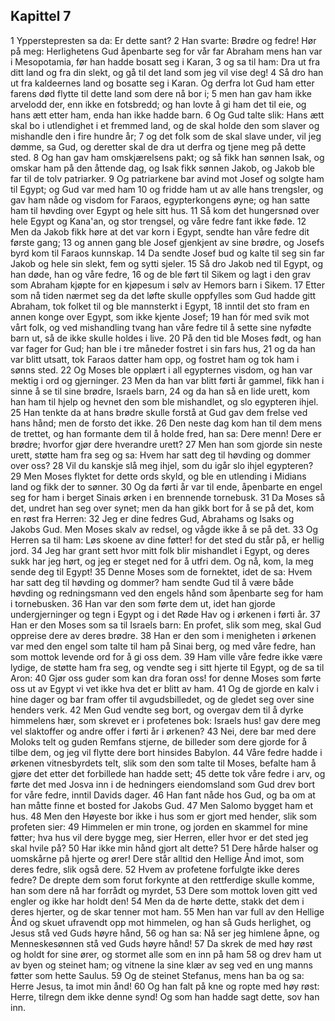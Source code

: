 ## Kapittel 7

1 Ypperstepresten sa da: Er dette sant?
2 Han svarte: Brødre og fedre! Hør på meg: Herlighetens Gud åpenbarte seg for vår far Abraham mens han var i Mesopotamia, før han hadde bosatt seg i Karan,
3 og sa til ham: Dra ut fra ditt land og fra din slekt, og gå til det land som jeg vil vise deg!
4 Så dro han ut fra kaldeernes land og bosatte seg i Karan. Og derfra lot Gud ham etter farens død flytte til dette land som dere nå bor i;
5 men han gav ham ikke arvelodd der, enn ikke en fotsbredd; og han lovte å gi ham det til eie, og hans ætt etter ham, enda han ikke hadde barn.
6 Og Gud talte slik: Hans ætt skal bo i utlendighet i et fremmed land, og de skal holde den som slaver og mishandle den i fire hundre år;
7 og det folk som de skal slave under, vil jeg dømme, sa Gud, og deretter skal de dra ut derfra og tjene meg på dette sted.
8 Og han gav ham omskjærelsens pakt; og så fikk han sønnen Isak, og omskar ham på den åttende dag, og Isak fikk sønnen Jakob, og Jakob ble far til de tolv patriarker.
9 Og patriarkene bar avind mot Josef og solgte ham til Egypt; og Gud var med ham
10 og fridde ham ut av alle hans trengsler, og gav ham nåde og visdom for Faraos, egypterkongens øyne; og han satte ham til høvding over Egypt og hele sitt hus.
11 Så kom det hungersnød over hele Egypt og Kana'an, og stor trengsel, og våre fedre fant ikke føde.
12 Men da Jakob fikk høre at det var korn i Egypt, sendte han våre fedre dit første gang;
13 og annen gang ble Josef gjenkjent av sine brødre, og Josefs byrd kom til Faraos kunnskap.
14 Da sendte Josef bud og kalte til seg sin far Jakob og hele sin slekt, fem og sytti sjeler.
15 Så dro Jakob ned til Egypt, og han døde, han og våre fedre,
16 og de ble ført til Sikem og lagt i den grav som Abraham kjøpte for en kjøpesum i sølv av Hemors barn i Sikem.
17 Etter som nå tiden nærmet seg da det løfte skulle oppfylles som Gud hadde gitt Abraham, tok folket til og ble mannsterkt i Egypt,
18 inntil det sto fram en annen konge over Egypt, som ikke kjente Josef;
19 han fór med svik mot vårt folk, og ved mishandling tvang han våre fedre til å sette sine nyfødte barn ut, så de ikke skulle holdes i live.
20 På den tid ble Moses født, og han var fager for Gud; han ble i tre måneder fostret i sin fars hus,
21 og da han var blitt utsatt, tok Faraos datter ham opp, og fostret ham og tok ham i sønns sted.
22 Og Moses ble opplært i all egypternes visdom, og han var mektig i ord og gjerninger.
23 Men da han var blitt førti år gammel, fikk han i sinne å se til sine brødre, Israels barn,
24 og da han så en lide urett, kom han ham til hjelp og hevnet den som ble mishandlet, og slo egypteren ihjel.
25 Han tenkte da at hans brødre skulle forstå at Gud gav dem frelse ved hans hånd; men de forsto det ikke.
26 Den neste dag kom han til dem mens de trettet, og han formante dem til å holde fred, han sa: Dere menn! Dere er brødre; hvorfor gjør dere hverandre urett?
27 Men han som gjorde sin neste urett, støtte ham fra seg og sa: Hvem har satt deg til høvding og dommer over oss?
28 Vil du kanskje slå meg ihjel, som du igår slo ihjel egypteren?
29 Men Moses flyktet for dette ords skyld, og ble en utlending i Midians land og fikk der to sønner.
30 Og da førti år var til ende, åpenbarte en engel seg for ham i berget Sinais ørken i en brennende tornebusk.
31 Da Moses så det, undret han seg over synet; men da han gikk bort for å se på det, kom en røst fra Herren:
32 Jeg er dine fedres Gud, Abrahams og Isaks og Jakobs Gud. Men Moses skalv av redsel, og vågde ikke å se på det.
33 Og Herren sa til ham: Løs skoene av dine føtter! for det sted du står på, er hellig jord.
34 Jeg har grant sett hvor mitt folk blir mishandlet i Egypt, og deres sukk har jeg hørt, og jeg er steget ned for å utfri dem. Og nå, kom, la meg sende deg til Egypt!
35 Denne Moses som de fornektet, idet de sa: Hvem har satt deg til høvding og dommer? ham sendte Gud til å være både høvding og redningsmann ved den engels hånd som åpenbarte seg for ham i tornebusken.
36 Han var den som førte dem ut, idet han gjorde undergjerninger og tegn i Egypt og i det Røde Hav og i ørkenen i førti år.
37 Han er den Moses som sa til Israels barn: En profet, slik som meg, skal Gud oppreise dere av deres brødre.
38 Han er den som i menigheten i ørkenen var med den engel som talte til ham på Sinai berg, og med våre fedre, han som mottok levende ord for å gi oss dem.
39 Ham ville våre fedre ikke være lydige, de støtte ham fra seg, og vendte seg i sitt hjerte til Egypt, og de sa til Aron:
40 Gjør oss guder som kan dra foran oss! for denne Moses som førte oss ut av Egypt vi vet ikke hva det er blitt av ham.
41 Og de gjorde en kalv i hine dager og bar fram offer til avgudsbilledet, og de gledet seg over sine henders verk.
42 Men Gud vendte seg bort, og overgav dem til å dyrke himmelens hær, som skrevet er i profetenes bok: Israels hus! gav dere meg vel slaktoffer og andre offer i førti år i ørkenen?
43 Nei, dere bar med dere Moloks telt og guden Remfans stjerne, de billeder som dere gjorde for å tilbe dem, og jeg vil flytte dere bort hinsides Babylon.
44 Våre fedre hadde i ørkenen vitnesbyrdets telt, slik som den som talte til Moses, befalte ham å gjøre det etter det forbillede han hadde sett;
45 dette tok våre fedre i arv, og førte det med Josva inn i de hedningers eiendomsland som Gud drev bort for våre fedre, inntil Davids dager.
46 Han fant nåde hos Gud, og ba om at han måtte finne et bosted for Jakobs Gud.
47 Men Salomo bygget ham et hus.
48 Men den Høyeste bor ikke i hus som er gjort med hender, slik som profeten sier:
49 Himmelen er min trone, og jorden en skammel for mine føtter; hva hus vil dere bygge meg, sier Herren, eller hvor er det sted jeg skal hvile på?
50 Har ikke min hånd gjort alt dette?
51 Dere hårde halser og uomskårne på hjerte og ører! Dere står alltid den Hellige Ånd imot, som deres fedre, slik også dere.
52 Hvem av profetene forfulgte ikke deres fedre? De drepte dem som forut forkynte at den rettferdige skulle komme, han som dere nå har forrådt og myrdet,
53 Dere som mottok loven gitt ved engler og ikke har holdt den!
54 Men da de hørte dette, stakk det dem i deres hjerter, og de skar tenner mot ham.
55 Men han var full av den Hellige Ånd og skuet ufravendt opp mot himmelen, og han så Guds herlighet, og Jesus stå ved Guds høyre hånd,
56 og han sa: Nå ser jeg himlene åpne, og Menneskesønnen stå ved Guds høyre hånd!
57 Da skrek de med høy røst og holdt for sine ører, og stormet alle som en inn på ham
58 og drev ham ut av byen og steinet ham; og vitnene la sine klær av seg ved en ung manns føtter som hette Saulus.
59 Og de steinet Stefanus, mens han ba og sa: Herre Jesus, ta imot min ånd!
60 Og han falt på kne og ropte med høy røst: Herre, tilregn dem ikke denne synd! Og som han hadde sagt dette, sov han inn.
